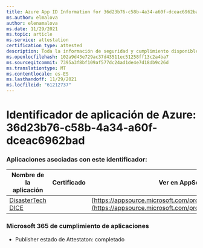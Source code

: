 ```yaml
---
title: Azure App ID Information for 36d23b76-c58b-4a34-a60f-dceac6962bad
ms.author: elmalova
author: elenamalova
ms.date: 11/29/2021
ms.topic: article
ms.service: attestation
certification_type: attested
description: Toda la información de seguridad y cumplimiento disponible para 36d23b76-c58b-4a34-a60f-dceac6962bad.
ms.openlocfilehash: 102a9d43e729ac37d43511ec51258ff13c2a4ba7
ms.sourcegitcommit: 7395a3f8bf109af577dc24ad1de4e7d18db9c26d
ms.translationtype: MT
ms.contentlocale: es-ES
ms.lasthandoff: 11/29/2021
ms.locfileid: "61212737"
---
```

# <a name="azure-app-id-36d23b76-c58b-4a34-a60f-dceac6962bad"></a>Identificador de aplicación de Azure: 36d23b76-c58b-4a34-a60f-dceac6962bad


### <a name="apps-associated-with-this-id"></a>Aplicaciones asociadas con este identificador:
| **Nombre de la aplicación** | **Certificado** | **Ver en AppSource** |
|--------------|---------------|-----------------------|
| [DisasterTech DICE](https://docs.microsoft.com/microsoft-365-app-certification/forward/WA200001909) |  | [https://appsource.microsoft.com/product/office/WA200001909](https://appsource.microsoft.com/product/office/WA200001909) |

### <a name="microsoft-365-app-compliance-status"></a>Microsoft 365 de cumplimiento de aplicaciones
- Publisher estado de Attestaton: completado
